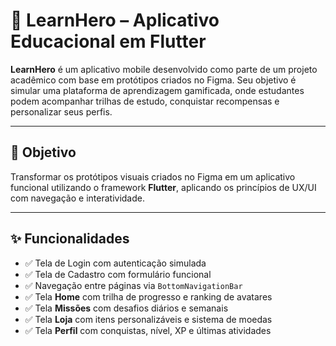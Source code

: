 
# 📱 LearnHero – Aplicativo Educacional em Flutter

**LearnHero** é um aplicativo mobile desenvolvido como parte de um projeto acadêmico com base em protótipos criados no Figma. Seu objetivo é simular uma plataforma de aprendizagem gamificada, onde estudantes podem acompanhar trilhas de estudo, conquistar recompensas e personalizar seus perfis.

---

## 🎯 Objetivo

Transformar os protótipos visuais criados no Figma em um aplicativo funcional utilizando o framework **Flutter**, aplicando os princípios de UX/UI com navegação e interatividade.

---

## ✨ Funcionalidades

- ✅ Tela de Login com autenticação simulada  
- ✅ Tela de Cadastro com formulário funcional  
- ✅ Navegação entre páginas via `BottomNavigationBar`  
- ✅ Tela **Home** com trilha de progresso e ranking de avatares  
- ✅ Tela **Missões** com desafios diários e semanais  
- ✅ Tela **Loja** com itens personalizáveis e sistema de moedas  
- ✅ Tela **Perfil** com conquistas, nível, XP e últimas atividades  
